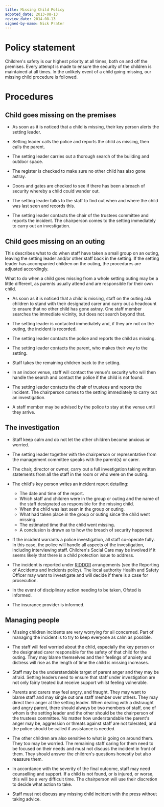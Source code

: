 ```yaml
---
title: Missing Child Policy
adpoted_date: 2013-08-13
review_date: 2014-08-13
signed-by-name: Nick Prater
---
```

# Policy statement #
Children's safety is our highest priority at all times, both on and off the premises. Every attempt 
is made to ensure the security of the children is maintained at all times. In the unlikely event 
of a child going missing, our missing child procedure is followed.

# Procedures #

## Child goes missing on the premises ##

* As soon as it is noticed that a child is missing, their key person alerts the setting leader.

* Setting leader calls the police and reports the child as missing, then calls the parent.

* The setting leader carries out a thorough search of the building and outdoor space.

* The register is checked to make sure no other child has also gone astray.

* Doors and gates are checked to see if there has been a breach of security whereby a child could wander out.

* The setting leader talks to the staff to find out when and where the child was last seen and records this.

* The setting leader contacts the chair of the trustees committee and reports the incident. The chairperson comes 
to the setting immediately to carry out an investigation.

## Child goes missing on an outing ##
This describes what to do when staff have taken a small group on an outing, leaving the setting leader and/or other staff back in the setting. If the setting leader has accompanied children on the outing, the procedures are adjusted accordingly.

What to do when a child goes missing from a whole setting outing may be a little different, as parents usually attend and are responsible for their own child.

* As soon as it is noticed that a child is missing, staff on the outing ask children to stand with their designated carer and carry out a headcount to ensure that no other child has gone astray. One staff member searches the immediate vicinity, but does not search beyond that.

* The setting leader is contacted immediately and, if they are not on the outing, the incident is recorded.

* The setting leader contacts the police and reports the child as missing.

* The setting leader contacts the parent, who makes their way to the setting.

* Staff takes the remaining children back to the setting.

* In an indoor venue, staff will contact the venue's security who will then handle the search and contact the police if the child is not found.

* The setting leader contacts the chair of trustees and reports the incident. The chairperson comes to the setting immediately to carry out an investigation.

* A staff member may be advised by the police to stay at the venue until they arrive.

## The investigation ##
* Staff keep calm and do not let the other children become anxious or worried.

* The setting leader together with the chairperson or representative from the management committee speaks with the parent(s) or carer.

* The chair, director or owner, carry out a full investigation taking written statements from all the staff in the room or who were on the outing.

* The child's key person writes an incident report detailing:

    * The date and time of the report.
    * Which staff and children were in the group or outing and the name of the staff designated as responsible for the missing child.
    * When the child was last seen in the group or outing.
    * What had taken place in the group or outing since the child went missing.
    * The estimated time that the child went missing.
    * A conclusion is drawn as to how the breach of security happened.

* If the incident warrants a police investigation, all staff co-operate fully. In this case, the police 
will handle all aspects of the investigation, including interviewing staff. Children's Social Care may be 
involved if it seems likely that there is a child protection issue to address.

* The incident is reported under [RIDDOR](http://www.hse.gov.uk/riddor/) arrangements (see the Reporting of Accidents and Incidents policy). The 
local authority Health and Safety Officer may want to investigate and will decide if there is a case for prosecution.

* In the event of disciplinary action needing to be taken, Ofsted is informed.

* The insurance provider is informed.

## Managing people ##
* Missing children incidents are very worrying for all concerned. Part of managing the incident is to try to keep everyone as calm as possible.

* The staff will feel worried about the child, especially the key person or the designated carer responsible for the safety of that child for the outing. They may blame themselves and their feelings of anxiety and distress will rise as the length of time the child is missing increases.

* Staff may be the understandable target of parent anger and they may be afraid. Setting leaders need to ensure that staff under investigation are not only fairly treated but receive support whilst feeling vulnerable.

* Parents and carers may feel angry, and fraught. They may want to blame staff and may single out one staff member over others. They may direct their anger at the setting leader. When dealing with a distraught and angry parent, there should always be two members of staff, one of whom is the setting leader and the other should be the chairperson of the trustees committee. No matter how understandable the parent's anger may be, aggression or threats against staff are not tolerated, and the police should be called if assistance is needed.

* The other children are also sensitive to what is going on around them. They too may be worried. The remaining staff caring for them need to be focused on their needs and must not discuss the incident in front of them. They should answer the children's questions honestly but also reassure them.

* In accordance with the severity of the final outcome, staff may need counselling and support. If a child is not found, or is injured, or worse, this will be a very difficult time. The chairperson will use their discretion to decide what action to take.

* Staff must not discuss any missing child incident with the press without taking advice.



